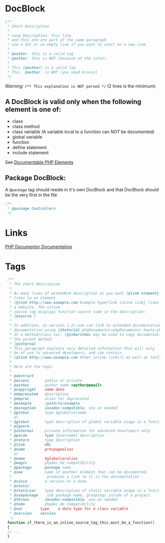 ﻿DocBlock
========

```php
/**
 * Short Description
 *
 * Long Description: this line
 * and this one are part of the same paragraph
 * use a dot or an empty line if you want to start on a new line
 *
 * @author  this is a valid tag
 * @author: this is NOT (because of the colon)
 *
 * This {@author} is a valid tag
 * This  @author  is NOT (you need braces)
 */
```
_Warning:_ `/** This explanation is NOT parsed */` (2 lines is the minimum)

A DocBlock is valid only when the following element is one of:
--------------------------------------------------------------

* class
* class method
* class variable (A variable local to a function can _NOT_ be documented)
* global variable
* function
* define statement
* include statement

See [Documentable PHP Elements](http://manual.phpdoc.org/HTMLSmartyConverter/HandS/phpDocumentor/tutorial_elements.pkg.html)

Package DocBlock:
-----------------

A `@package` tag should reside in it's own DocBlock and that DocBlock should be the very first in the file
```php
/**
 * @package Controllers
 */
```

Links
=====

[PHP Documentor  Documentation](http://manual.phpdoc.org/)

Tags
====

```php
 /**
  * The short description
  *
  * As many lines of extendend description as you want {@link element}
  * links to an element
  * {@link http://www.example.com Example hyperlink inline link} links to
  * a website. The inline
  * source tag displays function source code in the description:
  * {@source }
  *
  * In addition, in version 1.2+ one can link to extended documentation like this
  * documentation using {@tutorial phpDocumentor/phpDocumentor.howto.pkg}
  * In a method/class var, {@inheritdoc may be used to copy documentation from}
  * the parent method
  * {@internal
  * This paragraph explains very detailed information that will only
  * be of use to advanced developers, and can contain
  * {@link http://www.example.com Other inline links!} as well as text}}}
  *
  * Here are the tags:
  *
  * @abstract
  * @access       public or private
  * @author       author name <author@email>
  * @copyright    name date
  * @deprecated   description
  * @deprec       alias for deprecated
  * @example      /path/to/example
  * @exception    Javadoc-compatible, use as needed
  * @global       type $globalvarname
    or
  * @global       type description of global variable usage in a function
  * @ignore
  * @internal     private information for advanced developers only
  * @param        type [$varname] description
  * @return       type description
  * @link         URL
  * @name         procpagealias
    or
  * @name         $globalvaralias
  * @magic        phpdoc.de compatibility
  * @package      package name
  * @see          name of another element that can be documented,
  *                produces a link to it in the documentation
  * @since        a version or a date
  * @static
  * @staticvar    type description of static variable usage in a function
  * @subpackage    sub package name, groupings inside of a project
  * @throws       Javadoc-compatible, use as needed
  * @todo         phpdoc.de compatibility
  * @var        type    a data type for a class variable
  * @version    version
  */
 function if_there_is_an_inline_source_tag_this_must_be_a_function()
 {
 // ...
 }
```
